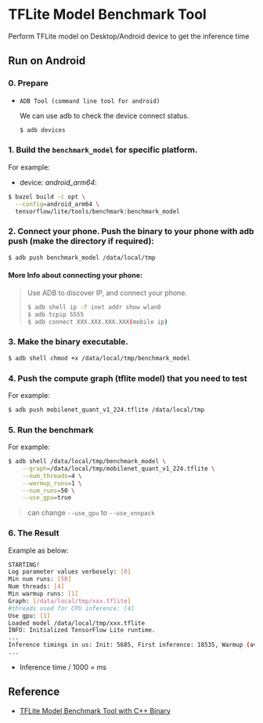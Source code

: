 # TFLite Model Benchmark Tool

Perform TFLite model on Desktop/Android device to get the inference time

## Run on Android

### 0. Prepare

- `ADB Tool (command line tool for android)`

    We can use adb to check the device connect status.

    ```sh
    $ adb devices
    ```


### 1. Build the `benchmark_model` for specific platform.

For example:

- device: *android_arm64*:

```sh
$ bazel build -c opt \
  --config=android_arm64 \
  tensorflow/lite/tools/benchmark:benchmark_model
```

### 2. Connect your phone. Push the binary to your phone with adb push (make the directory if required):

```sh
$ adb push benchmark_model /data/local/tmp
```

#### More Info about connecting your phone:

> Use ADB to discover IP, and connect your phone.
>
> ```sh
> $ adb shell ip -f inet addr show wlan0
> $ adb tcpip 5555
> $ adb connect XXX.XXX.XXX.XXX(mobile ip)
> ```

### 3. Make the binary executable.

```sh
$ adb shell chmod +x /data/local/tmp/benchmark_model
```

### 4. Push the compute graph (tflite model) that you need to test

For example:

```sh
$ adb push mobilenet_quant_v1_224.tflite /data/local/tmp
```

### 5. Run the benchmark

For example:

```sh
$ adb shell /data/local/tmp/benchmark_model \
    --graph=/data/local/tmp/mobilenet_quant_v1_224.tflite \
    --num_threads=4 \
    --warmup_runs=1 \
    --num_runs=50 \
    --use_gpu=true
```

> can change `--use_gpu` to `--use_xnnpack`


### 6. The Result

Example as below:

```sh
STARTING!
Log parameter values verbosely: [0]
Min num runs: [50]
Num threads: [4]
Min warmup runs: [1]
Graph: [/data/local/tmp/xxx.tflite]
#threads used for CPU inference: [4]
Use gpu: [1]
Loaded model /data/local/tmp/xxx.tflite
INFO: Initialized TensorFlow Lite runtime.
...
Inference timings in us: Init: 5685, First inference: 18535, Warmup (avg): 14462.3,, Inference (avg): 14575.2
...
```
  - Inference time / 1000 = ms

## Reference

- [TFLite Model Benchmark Tool with C++ Binary](https://github.com/tensorflow/tensorflow/tree/master/tensorflow/lite/tools/benchmark)
